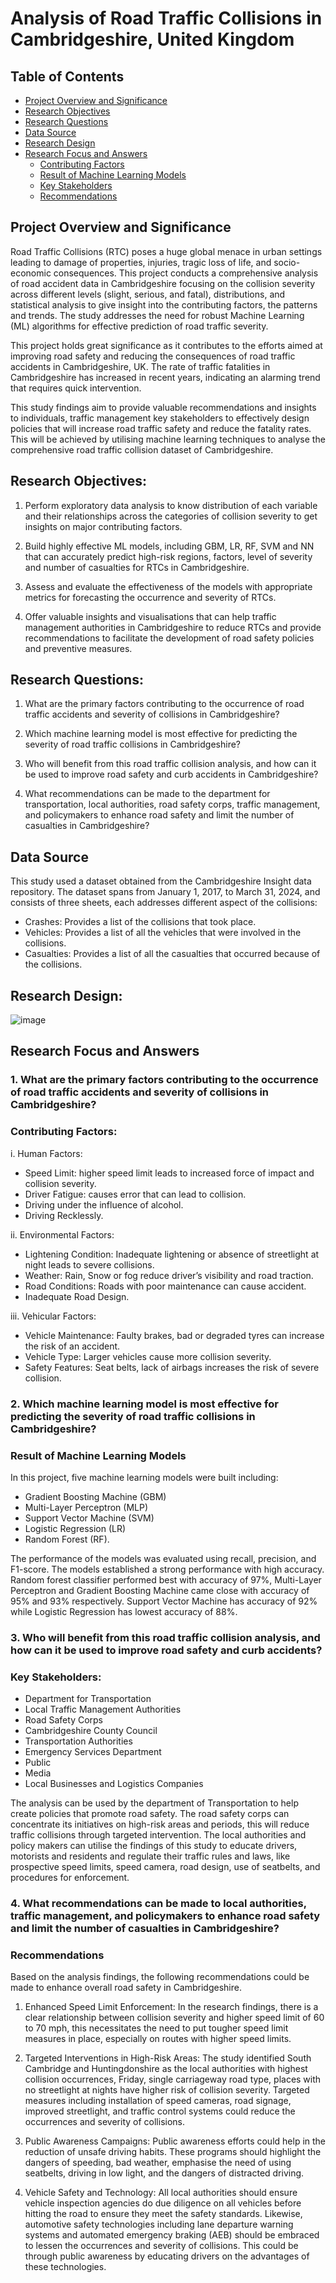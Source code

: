 # Analysis of Road Traffic Collisions in Cambridgeshire, United Kingdom

## Table of Contents

- [Project Overview and Significance](#project-overview-and-significance)
- [Research Objectives](#research-objectives)
- [Research Questions](#research-questions)
- [Data Source](#data-source)
- [Research Design](#research-design)
- [Research Focus and Answers](#research-focus-and-answers)
    - [Contributing Factors](#contributing-factors)
    - [Result of Machine Learning Models](result-of-machine-learning-models)
    - [Key Stakeholders](#key-stakeholders)
    - [Recommendations](#recommendations)

## Project Overview and Significance

Road Traffic Collisions (RTC) poses a huge global menace in urban settings leading to damage of properties, injuries, tragic loss of life, and socio-economic consequences. This project conducts a comprehensive analysis of road accident data in Cambridgeshire focusing on the collision severity across different levels (slight, serious, and fatal), distributions, and statistical analysis to give insight into the contributing factors, the patterns and trends. The study addresses the need for robust Machine Learning (ML) algorithms for effective prediction of road traffic severity. 

This project holds great significance as it contributes to the efforts aimed at improving road safety and reducing the consequences of road traffic accidents in Cambridgeshire, UK. The rate of traffic fatalities in Cambridgeshire has increased in recent years, indicating an alarming trend that requires quick intervention.

This study findings aim to provide valuable recommendations and insights to individuals, traffic management key stakeholders to effectively design policies that will increase road traffic safety and reduce the fatality rates. This will be achieved by utilising machine learning techniques to analyse the comprehensive road traffic collision dataset of Cambridgeshire. 


## Research Objectives:

1.	Perform exploratory data analysis to know distribution of each variable and their relationships across the categories of collision severity to get insights on major contributing factors.

2.	Build highly effective ML models, including GBM, LR, RF, SVM and NN that can accurately predict high-risk regions, factors, level of severity and number of casualties for RTCs in Cambridgeshire.

3.	Assess and evaluate the effectiveness of the models with appropriate metrics for forecasting the occurrence and severity of RTCs.

4.	Offer valuable insights and visualisations that can help traffic management authorities in Cambridgeshire to reduce RTCs and provide recommendations to facilitate the development of road safety policies and preventive measures.


## Research Questions:

1.	What are the primary factors contributing to the occurrence of road traffic accidents and severity of collisions in Cambridgeshire?

2.	Which machine learning model is most effective for predicting the severity of road traffic collisions in Cambridgeshire?

3.	Who will benefit from this road traffic collision analysis, and how can it be used to improve road safety and curb accidents in Cambridgeshire?

4.	What recommendations can be made to the department for transportation, local authorities, road safety corps, traffic management, and policymakers to enhance road safety and limit the number of casualties in Cambridgeshire?


## Data Source

This study used a dataset obtained from the Cambridgeshire Insight data repository. The dataset spans from January 1, 2017, to March 31, 2024, and consists of three sheets, each addresses different aspect of the collisions:

- Crashes: Provides a list of the collisions that took place.			
- Vehicles: Provides a list of all the vehicles that were involved in the collisions.	
- Casualties: Provides a list of all the casualties that occurred because of the collisions.


## Research Design:

![image](https://github.com/user-attachments/assets/92e6c3fe-b2dd-40ae-b9b7-18adfc3dc324)


## Research Focus and Answers

### 1.	What are the primary factors contributing to the occurrence of road traffic accidents and severity of collisions in Cambridgeshire?

### Contributing Factors:
i.	Human Factors: 
-	Speed Limit: higher speed limit leads to increased force of impact and collision severity.
-	Driver Fatigue: causes error that can lead to collision.
-	Driving under the influence of alcohol.
-	Driving Recklessly.

ii.	Environmental Factors:
-	Lightening Condition: Inadequate lightening or absence of streetlight at night leads to severe collisions.
-	Weather: Rain, Snow or fog reduce driver’s visibility and road traction.
-	Road Conditions: Roads with poor maintenance can cause accident.
-	Inadequate Road Design.
  
iii.	Vehicular Factors:
-	Vehicle Maintenance: Faulty brakes, bad or degraded tyres can increase the risk of an accident.
-	Vehicle Type: Larger vehicles cause more collision severity.
-	Safety Features: Seat belts, lack of airbags increases the risk of severe collision.

### 2. Which machine learning model is most effective for predicting the severity of road traffic collisions in Cambridgeshire?

### Result of Machine Learning Models

In this project, five machine learning models were built including:
- Gradient Boosting Machine (GBM)
- Multi-Layer Perceptron (MLP)
- Support Vector Machine (SVM)
- Logistic Regression (LR)
- Random Forest (RF).

The performance of the models was evaluated using recall, precision, and F1-score. The models established a strong performance with high accuracy. Random forest classifier performed best with accuracy of 97%, Multi-Layer Perceptron and Gradient Boosting Machine came close with accuracy of 95% and 93% respectively. Support Vector Machine has accuracy of 92% while Logistic Regression has lowest accuracy of 88%.

### 3. Who will benefit from this road traffic collision analysis, and how can it be used to improve road safety and curb accidents?

### Key Stakeholders:

- Department for Transportation
- Local Traffic Management Authorities
- Road Safety Corps
- Cambridgeshire County Council
- Transportation Authorities
- Emergency Services Department
- Public
- Media
- Local Businesses and Logistics Companies

The analysis can be used by the department of Transportation to help create policies that promote road safety. The road safety corps can concentrate its initiatives on high-risk areas and periods, this will reduce traffic collisions through targeted intervention. The local authorities and policy makers can utilise the findings of this study to educate drivers, motorists and residents and regulate their traffic rules and laws, like prospective speed limits, speed camera, road design, use of seatbelts, and procedures for enforcement.

### 4. What recommendations can be made to local authorities, traffic management, and policymakers to enhance road safety and limit the number of casualties in Cambridgeshire?

### Recommendations

Based on the analysis findings, the following recommendations could be made to enhance overall road safety in Cambridgeshire.

1.	Enhanced Speed Limit Enforcement: In the research findings, there is a clear relationship between collision severity and higher speed limit of 60 to 70 mph, this necessitates the need to put tougher speed limit measures in place, especially on routes with higher speed limits.

2.	Targeted Interventions in High-Risk Areas:
The study identified South Cambridge and Huntingdonshire as the local authorities with highest collision occurrences, Friday, single carriageway road type, places with no streetlight at nights have higher risk of collision severity. Targeted measures including installation of speed cameras, road signage, improved streetlight, and traffic control systems could reduce the occurrences and severity of collisions.

3.	Public Awareness Campaigns:
Public awareness efforts could help in the reduction of unsafe driving habits. These programs should highlight the dangers of speeding, bad weather, emphasise the need of using seatbelts, driving in low light, and the dangers of distracted driving.

4.	Vehicle Safety and Technology:
All local authorities should ensure vehicle inspection agencies do due diligence on all vehicles before hitting the road to ensure they meet the safety standards. Likewise, automotive safety technologies including lane departure warning systems and automated emergency braking (AEB) should be embraced to lessen the occurrences and severity of collisions. This could be through public awareness by educating drivers on the advantages of these technologies.

